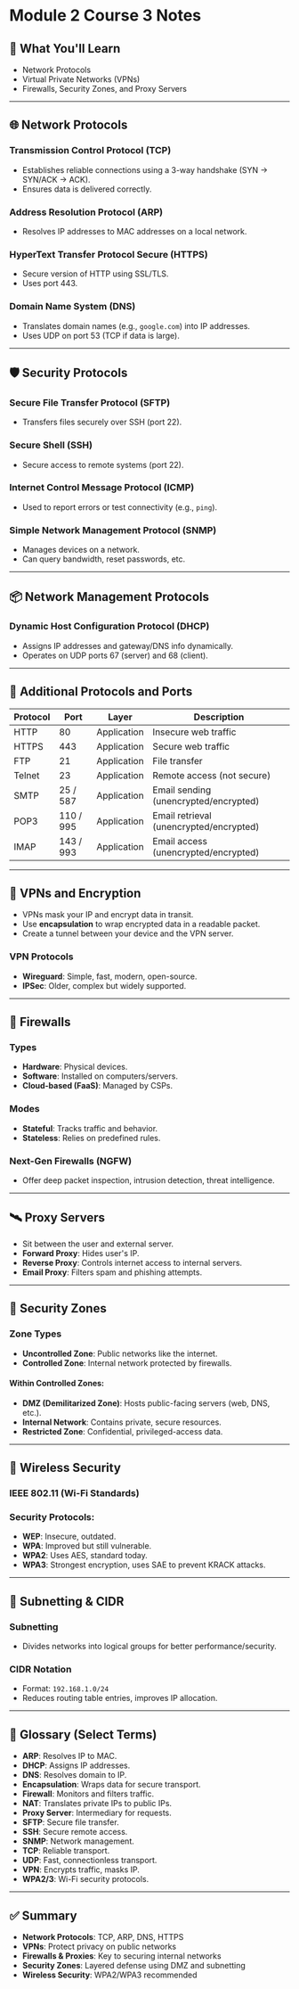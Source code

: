 # Module 2 Course 3 Notes

## 📘 What You'll Learn
- Network Protocols
- Virtual Private Networks (VPNs)
- Firewalls, Security Zones, and Proxy Servers

---

## 🌐 Network Protocols

### Transmission Control Protocol (TCP)
- Establishes reliable connections using a 3-way handshake (SYN → SYN/ACK → ACK).
- Ensures data is delivered correctly.

### Address Resolution Protocol (ARP)
- Resolves IP addresses to MAC addresses on a local network.

### HyperText Transfer Protocol Secure (HTTPS)
- Secure version of HTTP using SSL/TLS.
- Uses port 443.

### Domain Name System (DNS)
- Translates domain names (e.g., `google.com`) into IP addresses.
- Uses UDP on port 53 (TCP if data is large).

---

## 🛡️ Security Protocols

### Secure File Transfer Protocol (SFTP)
- Transfers files securely over SSH (port 22).

### Secure Shell (SSH)
- Secure access to remote systems (port 22).

### Internet Control Message Protocol (ICMP)
- Used to report errors or test connectivity (e.g., `ping`).

### Simple Network Management Protocol (SNMP)
- Manages devices on a network.
- Can query bandwidth, reset passwords, etc.

---

## 📦 Network Management Protocols

### Dynamic Host Configuration Protocol (DHCP)
- Assigns IP addresses and gateway/DNS info dynamically.
- Operates on UDP ports 67 (server) and 68 (client).

---

## 🧩 Additional Protocols and Ports

| Protocol | Port | Layer | Description |
|---------|------|--------|-------------|
| HTTP | 80 | Application | Insecure web traffic |
| HTTPS | 443 | Application | Secure web traffic |
| FTP | 21 | Application | File transfer |
| Telnet | 23 | Application | Remote access (not secure) |
| SMTP | 25 / 587 | Application | Email sending (unencrypted/encrypted) |
| POP3 | 110 / 995 | Application | Email retrieval (unencrypted/encrypted) |
| IMAP | 143 / 993 | Application | Email access (unencrypted/encrypted) |

---

## 🔐 VPNs and Encryption

- VPNs mask your IP and encrypt data in transit.
- Use **encapsulation** to wrap encrypted data in a readable packet.
- Create a tunnel between your device and the VPN server.

### VPN Protocols
- **Wireguard**: Simple, fast, modern, open-source.
- **IPSec**: Older, complex but widely supported.

---

## 🧱 Firewalls

### Types
- **Hardware**: Physical devices.
- **Software**: Installed on computers/servers.
- **Cloud-based (FaaS)**: Managed by CSPs.

### Modes
- **Stateful**: Tracks traffic and behavior.
- **Stateless**: Relies on predefined rules.

### Next-Gen Firewalls (NGFW)
- Offer deep packet inspection, intrusion detection, threat intelligence.

---

## 🛰️ Proxy Servers

- Sit between the user and external server.
- **Forward Proxy**: Hides user's IP.
- **Reverse Proxy**: Controls internet access to internal servers.
- **Email Proxy**: Filters spam and phishing attempts.

---

## 🔐 Security Zones

### Zone Types
- **Uncontrolled Zone**: Public networks like the internet.
- **Controlled Zone**: Internal network protected by firewalls.

#### Within Controlled Zones:
- **DMZ (Demilitarized Zone)**: Hosts public-facing servers (web, DNS, etc.).
- **Internal Network**: Contains private, secure resources.
- **Restricted Zone**: Confidential, privileged-access data.

---

## 📶 Wireless Security

### IEEE 802.11 (Wi-Fi Standards)

### Security Protocols:
- **WEP**: Insecure, outdated.
- **WPA**: Improved but still vulnerable.
- **WPA2**: Uses AES, standard today.
- **WPA3**: Strongest encryption, uses SAE to prevent KRACK attacks.

---

## 🧮 Subnetting & CIDR

### Subnetting
- Divides networks into logical groups for better performance/security.

### CIDR Notation
- Format: `192.168.1.0/24`
- Reduces routing table entries, improves IP allocation.

---

## 🧠 Glossary (Select Terms)

- **ARP**: Resolves IP to MAC.
- **DHCP**: Assigns IP addresses.
- **DNS**: Resolves domain to IP.
- **Encapsulation**: Wraps data for secure transport.
- **Firewall**: Monitors and filters traffic.
- **NAT**: Translates private IPs to public IPs.
- **Proxy Server**: Intermediary for requests.
- **SFTP**: Secure file transfer.
- **SSH**: Secure remote access.
- **SNMP**: Network management.
- **TCP**: Reliable transport.
- **UDP**: Fast, connectionless transport.
- **VPN**: Encrypts traffic, masks IP.
- **WPA2/3**: Wi-Fi security protocols.

---

## ✅ Summary

- **Network Protocols**: TCP, ARP, DNS, HTTPS
- **VPNs**: Protect privacy on public networks
- **Firewalls & Proxies**: Key to securing internal networks
- **Security Zones**: Layered defense using DMZ and subnetting
- **Wireless Security**: WPA2/WPA3 recommended
